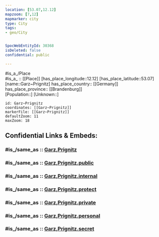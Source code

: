 ```yaml
---
location: [53.07,12.12] 
mapzoom: [7,12] 
mapmarker: city 
type: City
tags:
- geo/City


SpocWebEntityId: 30368
isDeleted: false
confidential: public

---
```

#is_a_/Place  
#is_a_ :: [[Place]] 
[has_place_longitude::12.12] 
[has_place_latitude::53.07] 
[name::Garz~Prignitz] 
has_place_country:: [[Germany]]  
has_place_province:: [[Brandenburg]]  
[Population::] 
[Unknown::] 


```leaflet
id: Garz~Prignitz
coordinates: [[Garz~Prignitz]] 
markerFile: [[Garz~Prignitz]] 
defaultZoom: 11 
maxZoom: 18
```


## Confidential Links & Embeds: 

### #is_/same_as :: [Garz,Prignitz](/_Standards/Earth/Continent/Europe/Europe~Central/Germany/Germany~East/Brandenburg/counties~Brandenburg/Prignitz/cities~Prignitz/Plattenburg/Garz,Prignitz.md) 

### #is_/same_as :: [Garz,Prignitz.public](/_public/Earth/Continent/Europe/Europe~Central/Germany/Germany~East/Brandenburg/counties~Brandenburg/Prignitz/cities~Prignitz/Plattenburg/Garz,Prignitz.public.md) 

### #is_/same_as :: [Garz,Prignitz.internal](/_internal/Earth/Continent/Europe/Europe~Central/Germany/Germany~East/Brandenburg/counties~Brandenburg/Prignitz/cities~Prignitz/Plattenburg/Garz,Prignitz.internal.md) 

### #is_/same_as :: [Garz,Prignitz.protect](/_protect/Earth/Continent/Europe/Europe~Central/Germany/Germany~East/Brandenburg/counties~Brandenburg/Prignitz/cities~Prignitz/Plattenburg/Garz,Prignitz.protect.md) 

### #is_/same_as :: [Garz,Prignitz.private](/_private/Earth/Continent/Europe/Europe~Central/Germany/Germany~East/Brandenburg/counties~Brandenburg/Prignitz/cities~Prignitz/Plattenburg/Garz,Prignitz.private.md) 

### #is_/same_as :: [Garz,Prignitz.personal](/_personal/Earth/Continent/Europe/Europe~Central/Germany/Germany~East/Brandenburg/counties~Brandenburg/Prignitz/cities~Prignitz/Plattenburg/Garz,Prignitz.personal.md) 

### #is_/same_as :: [Garz,Prignitz.secret](/_secret/Earth/Continent/Europe/Europe~Central/Germany/Germany~East/Brandenburg/counties~Brandenburg/Prignitz/cities~Prignitz/Plattenburg/Garz,Prignitz.secret.md)

